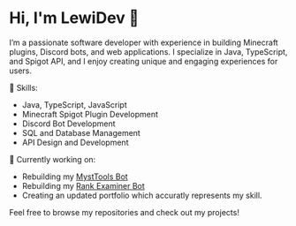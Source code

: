 # Hi, I'm LewiDev 👋

I’m a passionate software developer with experience in building Minecraft plugins, Discord bots, and web applications. I specialize in Java, TypeScript, and Spigot API, and I enjoy creating unique and engaging experiences for users.

🔧 Skills:
- Java, TypeScript, JavaScript
- Minecraft Spigot Plugin Development
- Discord Bot Development
- SQL and Database Management
- API Design and Development

🚀 Currently working on:
- Rebuilding my [MystTools Bot](https://github.com/LewiDev/MystTools-Discord-Bot)
- Rebuilding my [Rank Examiner Bot](https://github.com/LewiDev/OUTDATED-Rank-Examiner)
- Creating an updated portfolio which accuratly represents my skill. 

Feel free to browse my repositories and check out my projects!
